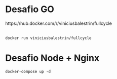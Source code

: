 <h1>Desafio GO</h1>
https://hub.docker.com/r/viniciusbalestrin/fullcycle <br><br>

`docker run viniciusbalestrin/fullcycle`

<h1>Desafio Node + Nginx</h1>

`docker-compose up -d`
